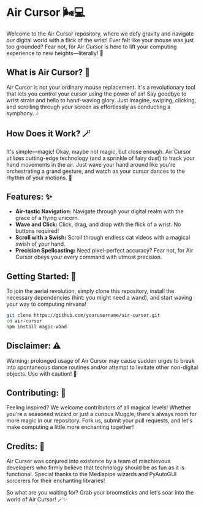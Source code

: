 # Air Cursor 🌬️💻

Welcome to the Air Cursor repository, where we defy gravity and navigate our digital world with a flick of the wrist! Ever felt like your mouse was just too grounded? Fear not, for Air Cursor is here to lift your computing experience to new heights—literally! 🚀

## What is Air Cursor? 🤔

Air Cursor is not your ordinary mouse replacement. It's a revolutionary tool that lets you control your cursor using the power of air! Say goodbye to wrist strain and hello to hand-waving glory. Just imagine, swiping, clicking, and scrolling through your screen as effortlessly as conducting a symphony. 🎶

## How Does it Work? 🪄

It's simple—magic! Okay, maybe not magic, but close enough. Air Cursor utilizes cutting-edge technology (and a sprinkle of fairy dust) to track your hand movements in the air. Just wave your hand around like you're orchestrating a grand gesture, and watch as your cursor dances to the rhythm of your motions. 💫

## Features: ✨

- **Air-tastic Navigation:** Navigate through your digital realm with the grace of a flying unicorn.
- **Wave and Click:** Click, drag, and drop with the flick of a wrist. No buttons required!
- **Scroll with a Swish:** Scroll through endless cat videos with a magical swish of your hand.
- **Precision Spellcasting:** Need pixel-perfect accuracy? Fear not, for Air Cursor obeys your every command with utmost precision.

## Getting Started: 🚀

To join the aerial revolution, simply clone this repository, install the necessary dependencies (hint: you might need a wand), and start waving your way to computing nirvana!

```bash
git clone https://github.com/yourusername/air-cursor.git
cd air-cursor
npm install magic-wand
```
## Disclaimer: ⚠️
Warning: prolonged usage of Air Cursor may cause sudden urges to break into spontaneous dance routines and/or attempt to levitate other non-digital objects. Use with caution! 🧹

## Contributing: 🤝
Feeling inspired? We welcome contributors of all magical levels! Whether you're a seasoned wizard or just a curious Muggle, there's always room for more magic in our repository. Fork us, submit your pull requests, and let's make computing a little more enchanting together!

## Credits: 🌟
Air Cursor was conjured into existence by a team of mischievous developers who firmly believe that technology should be as fun as it is functional. Special thanks to the Mediapipe wizards and PyAutoGUI sorcerers for their enchanting libraries!

So what are you waiting for? Grab your broomsticks and let's soar into the world of Air Cursor! 🪄✨
